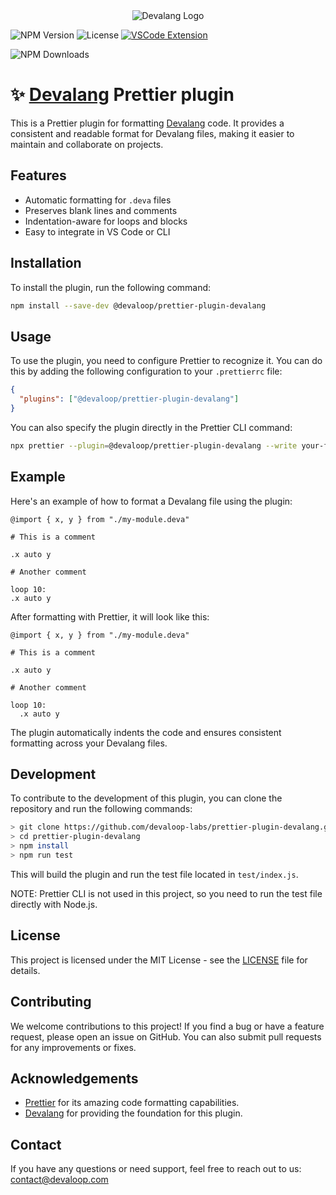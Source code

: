 <div align="center">
    <img src="https://firebasestorage.googleapis.com/v0/b/devaloop-labs.firebasestorage.app/o/devalang-teal-logo.svg?alt=media&token=d2a5705a-1eba-4b49-88e6-895a761fb7f7" alt="Devalang Logo">
</div>

![NPM Version](https://img.shields.io/npm/v/@devaloop/prettier-plugin-devalang)
![License](https://img.shields.io/github/license/devaloop-labs/prettier-plugin-devalang)
[![VSCode Extension](https://img.shields.io/visual-studio-marketplace/v/devaloop.devalang-vscode?label=VS%20Code)](https://marketplace.visualstudio.com/items?itemName=devaloop.devalang-vscode)

![NPM Downloads](https://img.shields.io/npm/dt/@devaloop/prettier-plugin-devalang)


# ✨ [Devalang](https://github.com/devaloop-labs/devalang) Prettier plugin

This is a Prettier plugin for formatting [Devalang](https://github.com/devaloop-labs/devalang) code. It provides a consistent and readable format for Devalang files, making it easier to maintain and collaborate on projects.

## Features

- Automatic formatting for `.deva` files
- Preserves blank lines and comments
- Indentation-aware for loops and blocks
- Easy to integrate in VS Code or CLI

## Installation

To install the plugin, run the following command:

```bash
npm install --save-dev @devaloop/prettier-plugin-devalang
```

## Usage

To use the plugin, you need to configure Prettier to recognize it. You can do this by adding the following configuration to your `.prettierrc` file:

```json
{
  "plugins": ["@devaloop/prettier-plugin-devalang"]
}
```

You can also specify the plugin directly in the Prettier CLI command:

```bash
npx prettier --plugin=@devaloop/prettier-plugin-devalang --write your-file.deva
```

## Example

Here's an example of how to format a Devalang file using the plugin:

```deva
@import { x, y } from "./my-module.deva"

# This is a comment

.x auto y

# Another comment

loop 10:
.x auto y
```

After formatting with Prettier, it will look like this:

```deva
@import { x, y } from "./my-module.deva"

# This is a comment

.x auto y

# Another comment

loop 10:
  .x auto y
```

The plugin automatically indents the code and ensures consistent formatting across your Devalang files.

## Development

To contribute to the development of this plugin, you can clone the repository and run the following commands:

```bash
> git clone https://github.com/devaloop-labs/prettier-plugin-devalang.git
> cd prettier-plugin-devalang
> npm install
> npm run test
```

This will build the plugin and run the test file located in `test/index.js`.

NOTE: Prettier CLI is not used in this project, so you need to run the test file directly with Node.js.

## License

This project is licensed under the MIT License - see the [LICENSE](https://github.com/devaloop/prettier-plugin-devalang/blob/main/LICENSE) file for details.

## Contributing

We welcome contributions to this project! If you find a bug or have a feature request, please open an issue on GitHub. You can also submit pull requests for any improvements or fixes.

## Acknowledgements

- [Prettier](https://prettier.io/) for its amazing code formatting capabilities.
- [Devalang](https://github.com/devaloop/devalang) for providing the foundation for this plugin.

## Contact

If you have any questions or need support, feel free to reach out to us: [contact@devaloop.com](mailto:contact@devaloop.com)